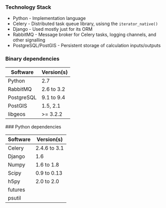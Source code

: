 ### Technology Stack

* Python - Implementation language
* Celery - Distributed task queue library, usisng the `iterator_native()`
* Django - Used mostly just for its ORM
* RabbitMQ - Message broker for Celery tasks, logging channels, and other signalling
* PostgreSQL/PostGIS - Persistent storage of calculation inputs/outputs

### Binary dependencies

Software  | Version(s)
--------- | ----------
Python | 2.7
RabbitMQ | 2.6 to 3.2
PostgreSQL | 9.1 to 9.4
PostGIS | 1.5, 2.1
libgeos | >= 3.2.2


### Python dependencies

Software  | Version(s)
--------- | -----------
Celery | 2.4.6 to 3.1
Django | 1.6
Numpy | 1.6 to 1.8
Scipy | 0.9 to 0.13
h5py | 2.0 to 2.0
futures |
psutil |
